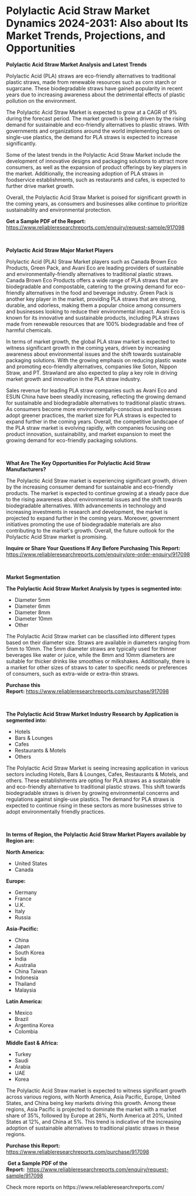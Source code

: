 <p><h1>Polylactic Acid Straw Market Dynamics 2024-2031: Also about Its Market Trends, Projections, and Opportunities</h1></p><p><strong>Polylactic Acid Straw Market Analysis and Latest Trends</strong></p>
<p><p>Polylactic Acid (PLA) straws are eco-friendly alternatives to traditional plastic straws, made from renewable resources such as corn starch or sugarcane. These biodegradable straws have gained popularity in recent years due to increasing awareness about the detrimental effects of plastic pollution on the environment.</p><p>The Polylactic Acid Straw Market is expected to grow at a CAGR of 9% during the forecast period. The market growth is being driven by the rising demand for sustainable and eco-friendly alternatives to plastic straws. With governments and organizations around the world implementing bans on single-use plastics, the demand for PLA straws is expected to increase significantly.</p><p>Some of the latest trends in the Polylactic Acid Straw Market include the development of innovative designs and packaging solutions to attract more consumers, as well as the expansion of product offerings by key players in the market. Additionally, the increasing adoption of PLA straws in foodservice establishments, such as restaurants and cafes, is expected to further drive market growth.</p><p>Overall, the Polylactic Acid Straw Market is poised for significant growth in the coming years, as consumers and businesses alike continue to prioritize sustainability and environmental protection.</p></p>
<p><strong>Get a Sample PDF of the Report:&nbsp;</strong> <a href="https://www.reliableresearchreports.com/enquiry/request-sample/917098">https://www.reliableresearchreports.com/enquiry/request-sample/917098</a></p>
<p>&nbsp;</p>
<p><strong>Polylactic Acid Straw Major Market Players</strong></p>
<p><p>Polylactic Acid (PLA) Straw Market players such as Canada Brown Eco Products, Green Pack, and Avani Eco are leading providers of sustainable and environmentally-friendly alternatives to traditional plastic straws. Canada Brown Eco Products offers a wide range of PLA straws that are biodegradable and compostable, catering to the growing demand for eco-friendly alternatives in the food and beverage industry. Green Pack is another key player in the market, providing PLA straws that are strong, durable, and odorless, making them a popular choice among consumers and businesses looking to reduce their environmental impact. Avani Eco is known for its innovative and sustainable products, including PLA straws made from renewable resources that are 100% biodegradable and free of harmful chemicals.</p><p>In terms of market growth, the global PLA straw market is expected to witness significant growth in the coming years, driven by increasing awareness about environmental issues and the shift towards sustainable packaging solutions. With the growing emphasis on reducing plastic waste and promoting eco-friendly alternatives, companies like Soton, Nippon Straw, and PT. Strawland are also expected to play a key role in driving market growth and innovation in the PLA straw industry.</p><p>Sales revenue for leading PLA straw companies such as Avani Eco and ESUN China have been steadily increasing, reflecting the growing demand for sustainable and biodegradable alternatives to traditional plastic straws. As consumers become more environmentally-conscious and businesses adopt greener practices, the market size for PLA straws is expected to expand further in the coming years. Overall, the competitive landscape of the PLA straw market is evolving rapidly, with companies focusing on product innovation, sustainability, and market expansion to meet the growing demand for eco-friendly packaging solutions.</p></p>
<p>&nbsp;</p>
<p><strong>What Are The Key Opportunities For Polylactic Acid Straw Manufacturers?</strong></p>
<p><p>The Polylactic Acid Straw market is experiencing significant growth, driven by the increasing consumer demand for sustainable and eco-friendly products. The market is expected to continue growing at a steady pace due to the rising awareness about environmental issues and the shift towards biodegradable alternatives. With advancements in technology and increasing investments in research and development, the market is projected to expand further in the coming years. Moreover, government initiatives promoting the use of biodegradable materials are also contributing to the market's growth. Overall, the future outlook for the Polylactic Acid Straw market is promising.</p></p>
<p><strong>Inquire or Share Your Questions If Any Before Purchasing This Report:</strong> <a href="https://www.reliableresearchreports.com/enquiry/pre-order-enquiry/917098">https://www.reliableresearchreports.com/enquiry/pre-order-enquiry/917098</a></p>
<p>&nbsp;</p>
<p><strong>Market Segmentation</strong></p>
<p><strong>The Polylactic Acid Straw Market Analysis by types is segmented into:</strong></p>
<p><ul><li>Diameter 5mm</li><li>Diameter 6mm</li><li>Diameter 8mm</li><li>Diameter 10mm</li><li>Other</li></ul></p>
<p><p>The Polylactic Acid Straw market can be classified into different types based on their diameter size. Straws are available in diameters ranging from 5mm to 10mm. The 5mm diameter straws are typically used for thinner beverages like water or juice, while the 8mm and 10mm diameters are suitable for thicker drinks like smoothies or milkshakes. Additionally, there is a market for other sizes of straws to cater to specific needs or preferences of consumers, such as extra-wide or extra-thin straws.</p></p>
<p><strong>Purchase this Report:&nbsp;</strong><a href="https://www.reliableresearchreports.com/purchase/917098">https://www.reliableresearchreports.com/purchase/917098</a></p>
<p>&nbsp;</p>
<p><strong>The Polylactic Acid Straw Market Industry Research by Application is segmented into:</strong></p>
<p><ul><li>Hotels</li><li>Bars & Lounges</li><li>Cafes</li><li>Restaurants & Motels</li><li>Others</li></ul></p>
<p><p>The Polylactic Acid Straw Market is seeing increasing application in various sectors including Hotels, Bars & Lounges, Cafes, Restaurants & Motels, and others. These establishments are opting for PLA straws as a sustainable and eco-friendly alternative to traditional plastic straws. This shift towards biodegradable straws is driven by growing environmental concerns and regulations against single-use plastics. The demand for PLA straws is expected to continue rising in these sectors as more businesses strive to adopt environmentally friendly practices.</p></p>
<p>&nbsp;</p>
<p><strong>In terms of Region, the Polylactic Acid Straw Market Players available by Region are:</strong></p>
<p>
    <p> <strong> North America: </strong>
        <ul>
            <li>United States</li>
            <li>Canada</li>
        </ul>
        </p> 
    <p> <strong> Europe: </strong>
        <ul>
            <li>Germany</li>
            <li>France</li>
            <li>U.K.</li>
            <li>Italy</li>
            <li>Russia</li>
        </ul>
        </p> 
    <p> <strong> Asia-Pacific: </strong>
        <ul>
            <li>China</li>
            <li>Japan</li>
            <li>South Korea</li>
            <li>India</li>
            <li>Australia</li>
            <li>China Taiwan</li>
            <li>Indonesia</li>
            <li>Thailand</li>
            <li>Malaysia</li>
        </ul>
        </p> 
    <p> <strong> Latin America: </strong>
        <ul>
            <li>Mexico</li>
            <li>Brazil</li>
            <li>Argentina Korea</li>
            <li>Colombia</li>
        </ul>
        </p> 
    <p> <strong> Middle East & Africa: </strong>
        <ul>
            <li>Turkey</li>
            <li>Saudi</li>
            <li>Arabia</li>
            <li>UAE</li>
            <li>Korea</li>
        </ul>
    </p>
    </p>
<p><p>The Polylactic Acid Straw market is expected to witness significant growth across various regions, with North America, Asia Pacific, Europe, United States, and China being key markets driving this growth. Among these regions, Asia Pacific is projected to dominate the market with a market share of 35%, followed by Europe at 28%, North America at 20%, United States at 12%, and China at 5%. This trend is indicative of the increasing adoption of sustainable alternatives to traditional plastic straws in these regions.</p></p>
<p><strong>Purchase this Report: </strong><a href="https://www.reliableresearchreports.com/purchase/917098">https://www.reliableresearchreports.com/purchase/917098</a></p>
<p>&nbsp;<strong>Get a Sample PDF of the Report:&nbsp;&nbsp;</strong><a href="https://www.reliableresearchreports.com/enquiry/request-sample/917098">https://www.reliableresearchreports.com/enquiry/request-sample/917098</a></p>
<p><strong></strong></p>
<p>Check more reports on https://www.reliableresearchreports.com/</p>
